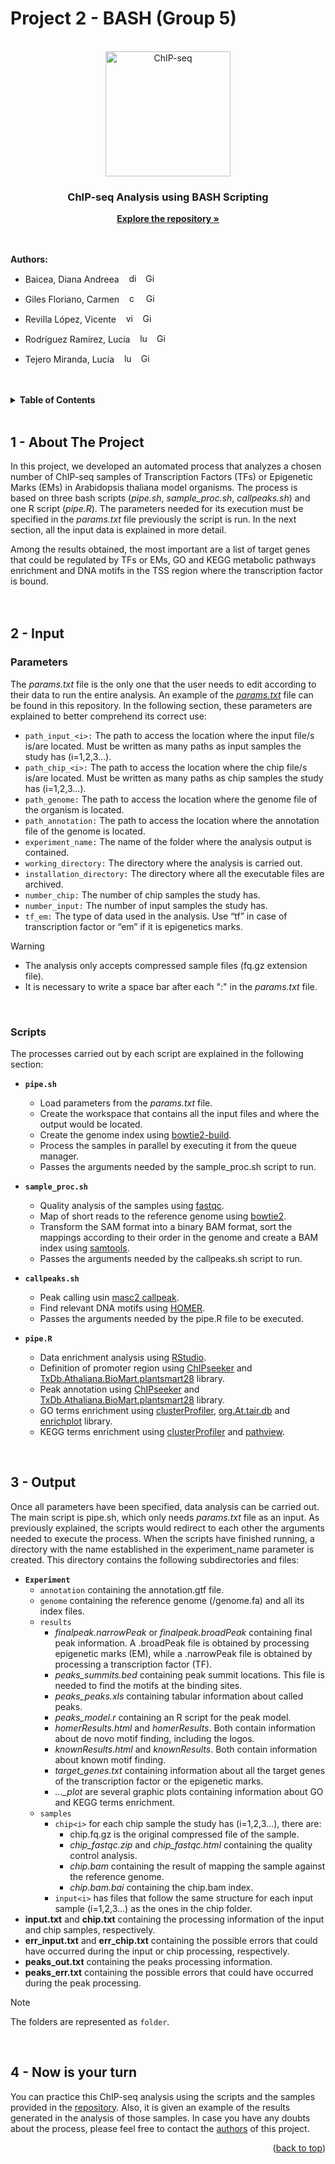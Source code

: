 # Project 2 - BASH (Group 5)

<a name="readme-top"></a>

<br />
<div align="center">
  <img src="https://dbarchive.biosciencedbc.jp/data/togo-pic/image/202002_ChIP-seq_positive.png" alt="ChIP-seq" width="200" height="200">

<h3 align="center">ChIP-seq Analysis using BASH Scripting</h3>

  <p align="center">
    <a href="https://github.com/dianabaicea/Tarea-2-BASH-Grupo-5"><strong>Explore the repository »</strong></a>
    <br />
    <br />
    <br />
  </p>
</div>


<a name="authors"></a>
**Authors:**
* Baicea, Diana Andreea   &nbsp;&nbsp;    <a href="mailto:diana.baicea@gmail.com"><img src="https://cdn4.iconfinder.com/data/icons/social-media-logos-6/512/112-gmail_email_mail-512.png" alt="diana.baicea@gmail.com" width="15"/></a> &nbsp; <a href="https://github.com/dianabaicea"><img src="https://cdn-icons-png.flaticon.com/512/25/25231.png" alt="GitHub - dianabaicea" width="15"/></a>

* Giles Floriano, Carmen   &nbsp;&nbsp;    <a href="mailto:carmengiles02@gmail.com"><img src="https://cdn4.iconfinder.com/data/icons/social-media-logos-6/512/112-gmail_email_mail-512.png" alt="carmengiles02@gmail.com" width="15"/></a> &nbsp; <a href="https://github.com/CarmenGiles"><img src="https://cdn-icons-png.flaticon.com/512/25/25231.png" alt="GitHub - CarmenGiles" width="15"/></a>

* Revilla López, Vicente   &nbsp;&nbsp;    <a href="mailto:vicenterevillalopez4@gmail.com"><img src="https://cdn4.iconfinder.com/data/icons/social-media-logos-6/512/112-gmail_email_mail-512.png" alt="vicenterevillalopez4@gmail.com" width="15"/></a> &nbsp; <a href="https://github.com/vicrevlop"><img src="https://cdn-icons-png.flaticon.com/512/25/25231.png" alt="GitHub - vicrevlop" width="15"/></a>

* Rodríguez Ramírez, Lucía   &nbsp;&nbsp;    <a href="mailto:luciarguez20@gmail.com"><img src="https://cdn4.iconfinder.com/data/icons/social-media-logos-6/512/112-gmail_email_mail-512.png" alt="luciarguez20@gmail.com" width="15"/></a> &nbsp; <a href="https://github.com/luciarguez20"><img src="https://cdn-icons-png.flaticon.com/512/25/25231.png" alt="GitHub - luciarguez20" width="15"/></a>

* Tejero Miranda, Lucía   &nbsp;&nbsp;    <a href="mailto:luciatejerom@gmail.com"><img src="https://cdn4.iconfinder.com/data/icons/social-media-logos-6/512/112-gmail_email_mail-512.png" alt="luciatejerom@gmail.com" width="15"/></a> &nbsp; <a href="https://github.com/Luciatej"><img src="https://cdn-icons-png.flaticon.com/512/25/25231.png" alt="GitHub - Luciatej" width="15"/></a>
  <br />
  <br />
  <br />



<!-- TABLE OF CONTENTS -->
<details>
  <summary><strong>Table of Contents</strong></summary>
  <ol>
    <li>
      <a href="#1---about-the-project">About The Project</a>
    </li>
    <li>
      <a href="#2---input">Input</a>
      <ul>
        <li><a href="#parameters">Parameters</a></li>
        <li><a href="#scripts">Scripts</a></li>
      </ul>
    </li>
    <li>
      <a href="#3---output">Output</a>
    </li>
    <li>
      <a href="#4---now-is-your-turn">Now is your turn</a>
    </li>
  </ol>
</details>
  <br />



## 1 - About The Project
In this project, we developed an automated process that analyzes a chosen number of ChIP-seq samples of Transcription Factors (TFs) or Epigenetic Marks (EMs) in Arabidopsis thaliana model organisms. The process is based on three bash scripts (_pipe.sh_, _sample_proc.sh_, _callpeaks.sh_) and one R script (_pipe.R_). The parameters needed for its execution must be specified in the _params.txt_ file previously the script is run. In the next section, all the input data is explained in more detail.

Among the results obtained, the most important are a list of target genes that could be regulated by TFs or EMs, GO and KEGG metabolic pathways enrichment and DNA motifs in the TSS region where the transcription factor is bound.
  <br />
  <br />
  <br />


## 2 - Input
### Parameters
The _params.txt_ file is the only one that the user needs to edit according to their data to run the entire analysis. An example of the <a href="URL_del_enlace">_params.txt_</a> file can be found in this repository. In the following section, these parameters are explained to better comprehend its correct use:

* `path_input_<i>:` The path to access the location where the input file/s is/are located. Must be written as many paths as input samples the study has (i=1,2,3...).
* `path_chip_<i>:` The path to access the location where the chip file/s is/are located. Must be written as many paths as chip samples the study has (i=1,2,3...).
* `path_genome:` The path to access the location where the genome file of the organism is located.
* `path_annotation:` The path to access the location where the annotation file of the genome is located.
* `experiment_name:` The name of the folder where the analysis output is contained.
* `working_directory:` The directory where the analysis is carried out. 
* `installation_directory:` The directory where all the executable files are archived.
* `number_chip:` The number of chip samples the study has.
* `number_input:` The number of input samples the study has.
* `tf_em:` The type of data used in the analysis. Use “tf” in case of transcription factor or “em” if it is epigenetics marks.

> [!WARNING]
> * The analysis only accepts compressed sample files (fq.gz extension file). 
> * It is necessary to write a space bar after each ":" in the _params.txt_ file.
  <br />

### Scripts
The processes carried out by each script are explained in the following section:

 * **`pipe.sh`**
   - Load parameters from the _params.txt_ file.
   - Create the workspace that contains all the input files and where the output would be located.
   - Create the genome index using [bowtie2-build](http://bowtie-bio.sourceforge.net/bowtie2/manual.shtml).
   - Process the samples in parallel by executing it from the queue manager.
   - Passes the arguments needed by the sample_proc.sh script to run.

 * **`sample_proc.sh`**
   - Quality analysis of the samples using [fastqc](https://www.bioinformatics.babraham.ac.uk/projects/fastqc/).
   - Map of short reads to the reference genome using [bowtie2](http://bowtie-bio.sourceforge.net/bowtie2/manual.shtml).
   - Transform the SAM format into a binary BAM format, sort the mappings according to their order in the genome and create a BAM index using [samtools](http://www.htslib.org).
   - Passes the arguments needed by the callpeaks.sh script to run.
  
  * **`callpeaks.sh`**
    - Peak calling usin [masc2 callpeak](https://github.com/macs3-project/MACS).
    - Find relevant DNA motifs using [HOMER](http://homer.ucsd.edu/homer/ngs/peakMotifs.html).
    - Passes the arguments needed by the pipe.R file to be executed.

  * **`pipe.R`**
    - Data enrichment analysis using [RStudio](https://www.r-project.org).
    - Definition of promoter region using [ChIPseeker](https://bioconductor.org/packages/release/bioc/html/ChIPseeker.html) and [TxDb.Athaliana.BioMart.plantsmart28](https://bioconductor.org/packages/release/data/annotation/html/TxDb.Athaliana.BioMart.plantsmart28.html) library. 
    - Peak annotation using [ChIPseeker](https://bioconductor.org/packages/release/bioc/html/ChIPseeker.html) and [TxDb.Athaliana.BioMart.plantsmart28](https://bioconductor.org/packages/release/data/annotation/html/TxDb.Athaliana.BioMart.plantsmart28.html) library.
    - GO terms enrichment using [clusterProfiler](https://bioconductor.org/packages/release/bioc/html/clusterProfiler.html), [org.At.tair.db](https://bioconductor.org/packages/release/data/annotation/html/org.At.tair.db.html) and [enrichplot](https://bioconductor.org/packages/release/bioc/html/enrichplot.html) library.
    - KEGG terms enrichment using [clusterProfiler](https://bioconductor.org/packages/release/bioc/html/clusterProfiler.html) and [pathview](https://bioconductor.org/packages/release/bioc/html/pathview.html).
  <br />

## 3 - Output
Once all parameters have been specified, data analysis can be carried out. The main script is pipe.sh, which only needs _params.txt_ file as an input. As previously explained, the scripts would redirect to each other the arguments needed to execute the process. When the scripts have finished running, a directory with the name established in the experiment_name parameter is created. This directory contains the following subdirectories and files:

 * **`Experiment`**
   * `annotation` containing the annotation.gtf file.
   * `genome` containing the reference genome (/genome.fa) and all its index files.
   * `results`
     * _finalpeak.narrowPeak_ or _finalpeak.broadPeak_ containing final peak information. A .broadPeak file is obtained by processing epigenetic marks (EM), while a .narrowPeak file is obtained by processing a transcription factor (TF).
     * _peaks_summits.bed_ containing peak summit locations. This file is needed to find the motifs at the binding sites.
     * _peaks_peaks.xls_ containing tabular information about called peaks.
     * _peaks_model.r_ containing an R script for the peak model.
     * _homerResults.html_ and _homerResults_. Both contain information about de novo motif finding, including the logos.
     * _knownResults.html_ and _knownResults_. Both contain information about known motif finding.
     * _target_genes.txt_ containing information about all the target genes of the transcription factor or the epigenetic marks.
     * *..._plot* are several graphic plots containing information about GO and KEGG terms enrichment.
   * `samples`
     *  `chip<i>` for each chip sample the study has (i=1,2,3...), there are:
         + chip.fq.gz is the original compressed file of the sample.
         + *chip_fastqc.zip* and *chip_fastqc.html* containing the quality control analysis.
         + _chip.bam_ containing the result of mapping the sample against the reference genome.
         + _chip.bam.bai_ containing the chip.bam index.
     * `input<i>` has files that follow the same structure for each input sample (i=1,2,3...) as the ones in the chip folder.
 * **input.txt** and **chip.txt** containing the processing information of the input and chip samples, respectively.
 * **err_input.txt** and **err_chip.txt** containing the possible errors that could have occurred during the input or chip processing, respectively.
 * **peaks_out.txt** containing the peaks processing information.
 * **peaks_err.txt** containing the possible errors that could have occurred during the peak processing.

> [!NOTE]
> The folders are represented as `folder`.
  <br />

## 4 - Now is your turn
You can practice this ChIP-seq analysis using the scripts and the samples provided in the [repository](https://github.com/dianabaicea/Tarea-2-BASH-Grupo-5). Also, it is given an example of the results generated in the analysis of those samples. In case you have any doubts about the process, please feel free to contact the <a href="#authors">authors</a> of this project.
<p align="right">(<a href="#readme-top">back to top</a>)</p>
